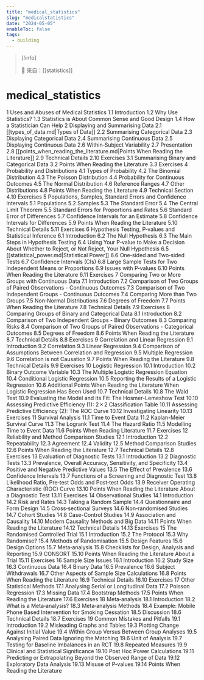 ```yaml
---
title: "medical_statistics"
slug: "medicalstatistics"
date: "2024-05-05"
enableToc: false
tags:
  - building
---
```


> [!info]
>
> 🌱 來自：[[statistics]]

# medical_statistics

1 Uses and Abuses of Medical Statistics
1.1 Introduction
1.2 Why Use Statistics?
1.3 Statistics is About Common Sense and Good Design
1.4 How a Statistician Can Help
2 Displaying and Summarising Data
2.1 [[types_of_data.md|Types of Data]]
2.2 Summarising Categorical Data
2.3 Displaying Categorical Data
2.4 Summarising Continuous Data
2.5 Displaying Continuous Data
2.6 Within‐Subject Variability
2.7 Presentation
2.8 [[points_when_reading_the_literature.md|Points When Reading the Literature]]
2.9 Technical Details
2.10 Exercises
3.1 Summarising Binary and Categorical Data
3.2 Points When Reading the Literature
3.3 Exercises
4 Probability and Distributions
4.1 Types of Probability
4.2 The Binomial Distribution
4.3 The Poisson Distribution
4.4 Probability for Continuous Outcomes
4.5 The Normal Distribution
4.6 Reference Ranges
4.7 Other Distributions
4.8 Points When Reading the Literature
4.9 Technical Section
4.10 Exercises
5 Populations, Samples, Standard Errors and Confidence Intervals
5.1 Populations
5.2 Samples
5.3 The Standard Error
5.4 The Central Limit Theorem
5.5 Standard Errors for Proportions and Rates
5.6 Standard Error of Differences
5.7 Confidence Intervals for an Estimate
5.8 Confidence Intervals for Differences
5.9 Points When Reading the Literature
5.10 Technical Details
5.11 Exercises
6 Hypothesis Testing, P‐values and Statistical Inference
6.1 Introduction
6.2 The Null Hypothesis
6.3 The Main Steps in Hypothesis Testing
6.4 Using Your P‐value to Make a Decision About Whether to Reject, or Not Reject, Your Null Hypothesis
6.5 [[statistical_power.md|Statistical Power]]
6.6 One‐sided and Two‐sided Tests
6.7 Confidence Intervals (CIs)
6.8 Large Sample Tests for Two Independent Means or Proportions
6.9 Issues with P‐values
6.10 Points When Reading the Literature
6.11 Exercises
7 Comparing Two or More Groups with Continuous Data
7.1 Introduction
7.2 Comparison of Two Groups of Paired Observations - Continuous Outcomes
7.3 Comparison of Two Independent Groups - Continuous Outcomes
7.4 Comparing More than Two Groups
7.5 Non‐Normal Distributions
7.6 Degrees of Freedom
7.7 Points When Reading the Literature
7.8 Technical Details
7.9 Exercises
8 Comparing Groups of Binary and Categorical Data
8.1 Introduction
8.2 Comparison of Two Independent Groups - Binary Outcomes
8.3 Comparing Risks
8.4 Comparison of Two Groups of Paired Observations - Categorical Outcomes
8.5 Degrees of Freedom
8.6 Points When Reading the Literature
8.7 Technical Details
8.8 Exercises
9 Correlation and Linear Regression
9.1 Introduction
9.2 Correlation
9.3 Linear Regression
9.4 Comparison of Assumptions Between Correlation and Regression
9.5 Multiple Regression
9.6 Correlation is not Causation
9.7 Points When Reading the Literature
9.8 Technical Details
9.9 Exercises
10 Logistic Regression
10.1 Introduction
10.2 Binary Outcome Variable
10.3 The Multiple Logistic Regression Equation
10.4 Conditional Logistic Regression
10.5 Reporting the Results of a Logistic Regression
10.6 Additional Points When Reading the Literature When Logistic Regression Has Been Used
10.7 Technical Details
10.8 The Wald Test
10.9 Evaluating the Model and its Fit: The Hosmer-Lemeshow Test
10.10 Assessing Predictive Efficiency (1): 2 × 2 Classification Table
10.11 Assessing Predictive Efficiency (2): The ROC Curve
10.12 Investigating Linearity
10.13 Exercises
11 Survival Analysis
11.1 Time to Event Data
11.2 Kaplan-Meier Survival Curve
11.3 The Logrank Test
11.4 The Hazard Ratio
11.5 Modelling Time to Event Data
11.6 Points When Reading Literature
11.7 Exercises
12 Reliability and Method Comparison Studies
12.1 Introduction
12.2 Repeatability
12.3 Agreement
12.4 Validity
12.5 Method Comparison Studies
12.6 Points When Reading the Literature
12.7 Technical Details
12.8 Exercises
13 Evaluation of Diagnostic Tests
13.1 Introduction
13.2 Diagnostic Tests
13.3 Prevalence, Overall Accuracy, Sensitivity, and Specificity
13.4 Positive and Negative Predictive Values
13.5 The Effect of Prevalence
13.6 Confidence Intervals
13.7 Functions of a Screening and Diagnostic Test
13.8 Likelihood Ratio, Pre‐test Odds and Post‐test Odds
13.9 Receiver Operating Characteristic (ROC) Curve
13.10 Points When Reading the Literature About a Diagnostic Test
13.11 Exercises
14 Observational Studies
14.1 Introduction
14.2 Risk and Rates
14.3 Taking a Random Sample
14.4 Questionnaire and Form Design
14.5 Cross‐sectional Surveys
14.6 Non‐randomised Studies
14.7 Cohort Studies
14.8 Case-Control Studies
14.9 Association and Causality
14.10 Modern Causality Methods and Big Data
14.11 Points When Reading the Literature
14.12 Technical Details
14.13 Exercises
15 The Randomised Controlled Trial
15.1 Introduction
15.2 The Protocol
15.3 Why Randomise?
15.4 Methods of Randomisation
15.5 Design Features
15.6 Design Options
15.7 Meta‐analysis
15.8 Checklists for Design, Analysis and Reporting
15.9 CONSORT
15.10 Points When Reading the Literature About a Trial
15.11 Exercises
16 Sample Size Issues
16.1 Introduction
16.2 Study Size
16.3 Continuous Data
16.4 Binary Data
16.5 Prevalence
16.6 Subject Withdrawals
16.7 Other Aspects of Sample Size Calculations
16.8 Points When Reading the Literature
16.9 Technical Details
16.10 Exercises
17 Other Statistical Methods
17.1 Analysing Serial or Longitudinal Data
17.2 Poisson Regression
17.3 Missing Data
17.4 Bootstrap Methods
17.5 Points When Reading the Literature
17.6 Exercises
18 Meta‐analysis
18.1 Introduction
18.2 What is a Meta‐analysis?
18.3 Meta‐analysis Methods
18.4 Example: Mobile Phone Based Intervention for Smoking Cessation
18.5 Discussion
18.6 Technical Details
18.7 Exercises
19 Common Mistakes and Pitfalls
19.1 Introduction
19.2 Misleading Graphs and Tables
19.3 Plotting Change Against Initial Value
19.4 Within Group Versus Between Group Analyses
19.5 Analysing Paired Data Ignoring the Matching
19.6 Unit of Analysis
19.7 Testing for Baseline Imbalances in an RCT
19.8 Repeated Measures
19.9 Clinical and Statistical Significance
19.10 Post Hoc Power Calculations
19.11 Predicting or Extrapolating Beyond the Observed Range of Data
19.12 Exploratory Data Analysis
19.13 Misuse of P‐values
19.14 Points When Reading the Literature
